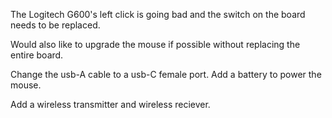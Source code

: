 The Logitech G600's left click is going bad and the switch on the board needs to be replaced.

Would also like to upgrade the mouse if possible without replacing the entire board.

Change the usb-A cable to a usb-C female port.
Add a battery to power the mouse.

Add a wireless transmitter and wireless reciever.
